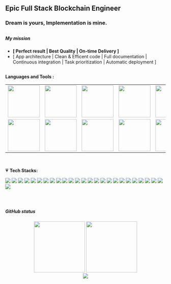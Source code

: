## Epic Full Stack Blockchain Engineer

### Dream is yours, Implementation is mine.

##
##### My mission
- **[ Perfect result | Best Quality |  On-time Delivery ]**
- [ App architecture | Clean & Efficent code | Full documentation | Continuous integration | Task prioritization | Automatic deployment ]

##
**Languages and Tools :**  

<table>
  <tr>
    <td><img src="https://cdn.iconscout.com/icon/free/png-128/go-77-1175166.png" width="100"></td>
    <td><img src="https://cdn.iconscout.com/icon/free/png-64/python-2-226051.png" width="100"></td>
    <td><img src="https://cdn.iconscout.com/icon/free/png-64/node-js-1174925.png" width="100"></td>
    <td><img src="https://cdn.iconscout.com/icon/free/png-64/react-3-1175109.png" width="100"></td>
    <td><img src="https://cdn.iconscout.com/icon/free/png-64/vue-282497.png" width="100"></td>
    <td><img src="https://cdn.iconscout.com/icon/free/png-64/angular-3-226070.png" width="100"></td>
    <td><img src="https://cdn.iconscout.com/icon/free/png-128/nuxt-dot-js-3521615-2945059.png" width="100"></td>
    <td><img src="https://cdn.iconscout.com/icon/free/png-64/laravel-226015.png" width="100"></td>
    <td><img src="https://cdn.iconscout.com/icon/free/png-128/flutter-3628777-3030139.png" width="100"></td>
    <td><img src="https://cdn.iconscout.com/icon/free/png-64/javascript-24-1174950.png" width="100"></td>
    <td><img src="https://cdn.iconscout.com/icon/free/png-64/typescript-1174965.png" width="100"></td>
    <td><img src="https://cdn.iconscout.com/icon/free/png-64/visualstudio-1-1174964.png" width="100"></td>
    <td><img src="https://cdn.iconscout.com/icon/free/png-128/rust-3521686-2945130.png" width="100"></td>
  </tr>
  <tr>
    <td><img src="https://cdn.iconscout.com/icon/free/png-128/aws-1869025-1583149.png" width="100"></td>
    <td><img src="https://cdn.iconscout.com/icon/free/png-64/nginx-4-1174926.png" width="100"></td>
    <td><img src="https://cdn.iconscout.com/icon/free/png-128/firebase-3521427-2944871.png" width="100"></td>
    <td><img src="https://cdn.iconscout.com/icon/free/png-64/github-170-1175028.png" width="100"></td>
    <td><img src="https://cdn.iconscout.com/icon/free/png-128/jira-3628861-3030001.png" width="100"></td>
    <td><img src="https://cdn.iconscout.com/icon/free/png-128/mongodb-5-1175140.png" width="100"></td>
    <td><img src="https://cdn.iconscout.com/icon/free/png-128/postgresql-10-1175121.png" width="100"></td>
    <td><img src="https://cdn.iconscout.com/icon/free/png-64/mysql-18-1174938.png" width="100"></td>
    <td><img src="https://cdn.iconscout.com/icon/free/png-64/webpack-1-1174980.png" width="100"></td>
   </tr>
  </table>
<br />

💗 **Tech Stacks:**

![](https://img.shields.io/badge/Language-Solidity-informational?style=flat&logo=solidity&logoColor=white&color=3bac3a)
![](https://img.shields.io/badge/Network-Ethereum-informational?style=flat&logo=ethereum&logoColor=white&color=3bac3a)
![](https://img.shields.io/badge/Network-Binance-informational?style=flat&logo=binance&logoColor=white&color=3bac3a)
![](https://img.shields.io/badge/Network-polygon-informational?style=flat&logo=polygon&logoColor=white&color=3bac3a)
![](https://img.shields.io/badge/Network-fantom-informational?style=flat&logo=fantom&logoColor=white&color=3bac3a)
![](https://img.shields.io/badge/Network-avalanche-informational?style=flat&logo=avalanche&logoColor=white&color=3bac3a)
![](https://img.shields.io/badge/Network-BitCoin-informational?style=flat&logo=bitcoin&logoColor=white&color=3bac3a)
![](https://img.shields.io/badge/Token-ERC721-informational?style=flat&logo=erc721&logoColor=white&color=3bac3a)
![](https://img.shields.io/badge/Token-ERC1155-informational?style=flat&logo=erc1155&logoColor=white&color=3bac3a)
![](https://img.shields.io/badge/Token-ERC20-informational?style=flat&logo=erc20&logoColor=white&color=3bac3a)
![](https://img.shields.io/badge/Framework-React-informational?style=flat&logo=react&logoColor=white&color=3bac3a)
![](https://img.shields.io/badge/Framework-Vue-informational?style=flat&logo=vue.js&logoColor=white&color=3bac3a)
![](https://img.shields.io/badge/Framework-Angular-informational?style=flat&logo=angular&logoColor=white&color=3bac3a)
![](https://img.shields.io/badge/Framework-React_Native-informational?style=flat&logo=react&logoColor=white&color=3bac3a)
![](https://img.shields.io/badge/Framework-Ionic-informational?style=flat&logo=ionic&logoColor=white&color=3bac3a)
![](https://img.shields.io/badge/Framework-Native_Script-informational?style=flat&logo=nativescript&logoColor=white&color=3bac3a)
![](https://img.shields.io/badge/Language-JavaScript-informational?style=flat&logo=javascript&logoColor=white&color=3bac3a)
![](https://img.shields.io/badge/Language-TypeScript-informational?style=flat&logo=typescript&logoColor=white&color=3bac3a)
![](https://img.shields.io/badge/Language-PHP-informational?style=flat&logo=php&logoColor=white&color=3bac3a)
![](https://img.shields.io/badge/CI/CD-Github_Action-informational?style=flat&logo=github&logoColor=white&color=3bac3a)
![](https://img.shields.io/badge/Database-PostgreSQL-informational?style=flat&logo=postgresql&logoColor=white&color=3bac3a)
![](https://img.shields.io/badge/Database-MySQL-informational?style=flat&logo=mysql&logoColor=white&color=3bac3a)
![](https://img.shields.io/badge/Database-MongoDB-informational?style=flat&logo=mongodb&logoColor=white&color=3bac3a)
![](https://img.shields.io/badge/OS-MacOS-informational?style=flat&logo=apple&logoColor=white&color=3bac3a)
![](https://img.shields.io/badge/Shell-Bash-informational?style=flat&logo=gnu-bash&logoColor=white&color=3bac3a)
![](https://img.shields.io/badge/Tools-Docker-informational?style=flat&logo=docker&logoColor=white&color=3bac3a)

<br/>

##
##### GitHub status
<div align="center">
  <img height="160px" src="https://github-readme-stats.vercel.app/api/top-langs/?username=mastercodingbear&layout=compact&theme=gotham&count_private=true">
  <img height="160px" src="https://github-readme-stats.vercel.app/api?username=mastercodingbear&show_icons=true&theme=gotham&count_private=true">
</div>

<div align="center">
  <img src="https://github-profile-trophy.vercel.app/?username=mastercodingbear&column=7&theme=onedark" />
</div>
